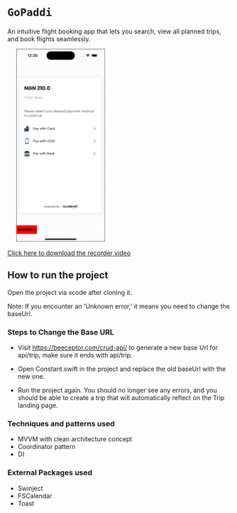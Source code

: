 # ``GoPaddi``

An intuitive flight booking app that lets you search, view all planned 
trips, and book flights seamlessly.

<p>
    <img src="https://github.com/accelerex-developer/RexPayiOS/blob/main/RexpaySDK/ReadmeFiles/landing_page.png" width="200px" height="auto" hspace="20"/>

</p>

[Click here to download the recorder video](https://github.com)

## How to run the project

Open the project via xcode after cloning it. 

Note: If you encounter an 'Unknown error,' it means you need to change the baseUrl.


### Steps to Change the Base URL
- Visit https://beeceptor.com/crud-api/  to generate a new base Url for api/trip, make sure it ends with api/trip.
- Open Constant.swift in the project and replace the old baseUrl with the new one.

- Run the project again. You should no longer see any errors, and you should be able to create a trip that will automatically reflect on the Trip landing page.


### Techniques and patterns used
- MVVM with clean architecture concept
- Coordinator pattern
- DI

### External Packages used
- Swinject
- FSCalendar
- Toast
